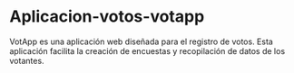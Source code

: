 # Aplicacion-votos-votapp
VotApp es una aplicación web diseñada para el registro de votos. Esta aplicación facilita la creación de encuestas y recopilación de datos de los votantes. 
